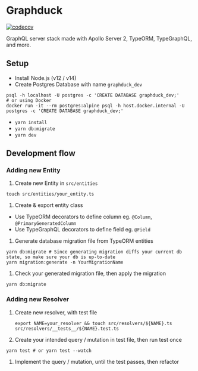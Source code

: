 # Graphduck

[![codecov](https://codecov.io/gh/narze/graphduck/branch/main/graph/badge.svg)](https://codecov.io/gh/narze/graphduck)

GraphQL server stack made with Apollo Server 2, TypeORM, TypeGraphQL, and more.

## Setup

- Install Node.js (v12 / v14)
- Create Postgres Database with name `graphduck_dev`

```shell
psql -h localhost -U postgres -c 'CREATE DATABASE graphduck_dev;'
# or using Docker
docker run -it --rm postgres:alpine psql -h host.docker.internal -U postgres -c 'CREATE DATABASE graphduck_dev;'
```

- `yarn install`
- `yarn db:migrate`
- `yarn dev`

## Development flow

### Adding new Entity

1. Create new Entity in `src/entities`

```shell
touch src/entities/your_entity.ts
```

1. Create & export entity class

- Use TypeORM decorators to define column eg. `@Column`, `@PrimaryGeneratedColumn`
- Use TypeGraphQL decorators to define field eg. `@Field`

1. Generate database migration file from TypeORM entities

```shell
yarn db:migrate # Since generating migration diffs your current db state, so make sure your db is up-to-date
yarn migration:generate -n YourMigrationName
```

1. Check your generated migration file, then apply the migration

```shell
yarn db:migrate
```

### Adding new Resolver

1. Create new resolver, with test file

   ```shell
   export NAME=your_resolver && touch src/resolvers/${NAME}.ts src/resolvers/__tests__/${NAME}.test.ts
   ```

1. Create your intended query / mutation in test file, then run test once

```shell
yarn test # or yarn test --watch
```

1. Implement the query / mutation, until the test passes, then refactor
